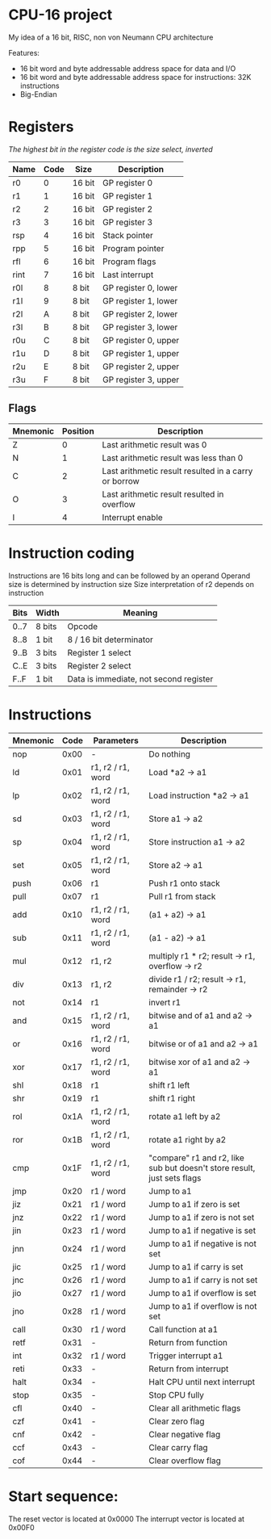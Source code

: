 # CPU-16 project

My idea of a 16 bit, RISC, non von Neumann CPU architecture

Features:
- 16 bit word and byte addressable address space for data and I/O
- 16 bit word and byte addressable address space for instructions: 32K instructions
- Big-Endian

# Registers

*The highest bit in the register code is the size select, inverted*

| Name  | Code  | Size          | Description
|-      |-      |-              |-
| r0    | 0     | 16 bit        | GP register 0
| r1    | 1     | 16 bit        | GP register 1
| r2    | 2     | 16 bit        | GP register 2
| r3    | 3     | 16 bit        | GP register 3
| rsp   | 4     | 16 bit        | Stack pointer
| rpp   | 5     | 16 bit        | Program pointer
| rfl   | 6     | 16 bit        | Program flags
| rint  | 7     | 16 bit        | Last interrupt
| r0l   | 8     | 8 bit         | GP register 0, lower
| r1l   | 9     | 8 bit         | GP register 1, lower
| r2l   | A     | 8 bit         | GP register 2, lower
| r3l   | B     | 8 bit         | GP register 3, lower
| r0u   | C     | 8 bit         | GP register 0, upper
| r1u   | D     | 8 bit         | GP register 1, upper
| r2u   | E     | 8 bit         | GP register 2, upper
| r3u   | F     | 8 bit         | GP register 3, upper

## Flags

| Mnemonic  | Position  | Description
|-          |-          |-
| Z         | 0         | Last arithmetic result was 0
| N         | 1         | Last arithmetic result was less than 0
| C         | 2         | Last arithmetic result resulted in a carry or borrow
| O         | 3         | Last arithmetic result resulted in overflow
| I         | 4         | Interrupt enable

# Instruction coding

Instructions are 16 bits long and can be followed by an operand
Operand size is determined by instruction size
Size interpretation of r2 depends on instruction

| Bits          | Width         | Meaning
|-              |-              |-
| 0..7          | 8 bits        | Opcode
| 8..8          | 1 bit         | 8 / 16 bit determinator
| 9..B          | 3 bits        | Register 1 select
| C..E          | 3 bits        | Register 2 select
| F..F          | 1 bit         | Data is immediate, not second register

# Instructions

| Mnemonic      | Code      | Parameters            | Description
|-              |-          |-                      |-
| nop           | 0x00      | -                     | Do nothing
| ld            | 0x01      | r1, r2 / r1, word     | Load *a2 -> a1
| lp            | 0x02      | r1, r2 / r1, word     | Load instruction *a2 -> a1
| sd            | 0x03      | r1, r2 / r1, word     | Store a1 -> a2
| sp            | 0x04      | r1, r2 / r1, word     | Store instruction a1 -> a2
| set           | 0x05      | r1, r2 / r1, word     | Store a2 -> a1
| push          | 0x06      | r1                    | Push r1 onto stack
| pull          | 0x07      | r1                    | Pull r1 from stack
| add           | 0x10      | r1, r2 / r1, word     | (a1 + a2) -> a1
| sub           | 0x11      | r1, r2 / r1, word     | (a1 - a2) -> a1
| mul           | 0x12      | r1, r2                | multiply r1 * r2; result -> r1, overflow -> r2
| div           | 0x13      | r1, r2                | divide r1 / r2; result -> r1, remainder -> r2
| not           | 0x14      | r1                    | invert r1
| and           | 0x15      | r1, r2 / r1, word     | bitwise and of a1 and a2 -> a1
| or            | 0x16      | r1, r2 / r1, word     | bitwise or of a1 and a2 -> a1
| xor           | 0x17      | r1, r2 / r1, word     | bitwise xor of a1 and a2 -> a1
| shl           | 0x18      | r1                    | shift r1 left
| shr           | 0x19      | r1                    | shift r1 right
| rol           | 0x1A      | r1, r2 / r1, word     | rotate a1 left by a2
| ror           | 0x1B      | r1, r2 / r1, word     | rotate a1 right by a2
| cmp           | 0x1F      | r1, r2 / r1, word     | "compare" r1 and r2, like sub but doesn't store result, just sets flags
| jmp           | 0x20      | r1 / word             | Jump to a1
| jiz           | 0x21      | r1 / word             | Jump to a1 if zero is set
| jnz           | 0x22      | r1 / word             | Jump to a1 if zero is not set
| jin           | 0x23      | r1 / word             | Jump to a1 if negative is set
| jnn           | 0x24      | r1 / word             | Jump to a1 if negative is not set
| jic           | 0x25      | r1 / word             | Jump to a1 if carry is set
| jnc           | 0x26      | r1 / word             | Jump to a1 if carry is not set
| jio           | 0x27      | r1 / word             | Jump to a1 if overflow is set
| jno           | 0x28      | r1 / word             | Jump to a1 if overflow is not set
| call          | 0x30      | r1 / word             | Call function at a1
| retf          | 0x31      | -                     | Return from function
| int           | 0x32      | r1 / word             | Trigger interrupt a1
| reti          | 0x33      | -                     | Return from interrupt
| halt          | 0x34      | -                     | Halt CPU until next interrupt
| stop          | 0x35      | -                     | Stop CPU fully
| cfl           | 0x40      | -                     | Clear all arithmetic flags
| czf           | 0x41      | -                     | Clear zero flag
| cnf           | 0x42      | -                     | Clear negative flag
| ccf           | 0x43      | -                     | Clear carry flag
| cof           | 0x44      | -                     | Clear overflow flag

# Start sequence:

The reset vector is located at 0x0000
The interrupt vector is located at 0x00F0

